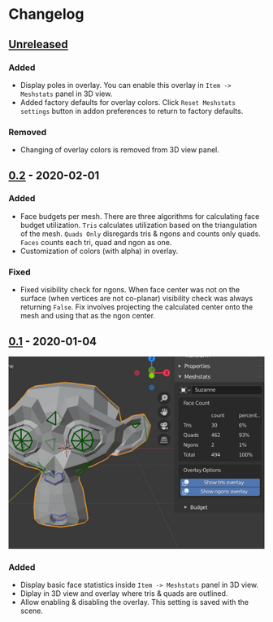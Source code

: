 # Changelog

## [Unreleased]

### Added

- Display poles in overlay.  You can enable this overlay in `Item ->
  Meshstats` panel in 3D view.
- Added factory defaults for overlay colors.  Click `Reset Meshstats settings`
  button in addon preferences to return to factory defaults.

### Removed

- Changing of overlay colors is removed from 3D view panel.

## [0.2] - 2020-02-01

### Added
- Face budgets per mesh.  There are three algorithms for calculating face
  budget utilization.  `Tris` calculates utilization based on the
  triangulation of the mesh.  `Quads Only` disregards tris & ngons and counts
  only quads.  `Faces` counts each tri, quad and ngon as one.
- Customization of colors (with alpha) in overlay.

### Fixed
- Fixed visibility check for ngons.  When face center was not on the surface
  (when vertices are not co-planar) visibility check was always returning
  `False`.  Fix involves projecting the calculated center onto the mesh and
  using that as the ngon center.

## [0.1] - 2020-01-04

![screenshot_v0.1_1.jpeg](./img/screenshot_v0.1_1.jpeg)

### Added
- Display basic face statistics inside `Item -> Meshstats` panel in 3D view.
- Diplay in 3D view and overlay where tris & quads are outlined.
- Allow enabling & disabling the overlay.  This setting is saved with the
  scene.

[Unreleased]: https://github.com/muhuk/meshstats/compare/v0.2...v0.1
[0.2]: https://github.com/muhuk/meshstats/releases/tag/v0.1...HEAD
[0.1]: https://github.com/muhuk/meshstats/releases/tag/v0.1
